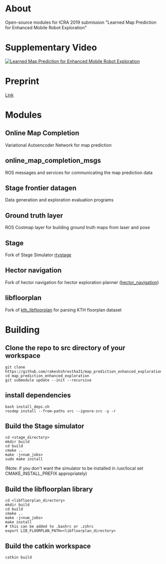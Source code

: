 # About
Open-source modules for ICRA 2019 submission "Learned Map Prediction for Enhanced Mobile Robot Exploration"

# Supplementary Video
[![Learned Map Prediction for Enhanced Mobile Robot Exploration
](https://img.youtube.com/vi/NRgXYdxroJE/0.jpg)](https://youtu.be/NRgXYdxroJE "Supplementary Video")

# Preprint
[Link](https://github.com/rakeshshrestha31/map_prediction_enhanced_exploration/blob/master/shrestha_icra19_preprint.pdf)

# Modules
## Online Map Completion
Variational Autoencoder Network for map prediction

## online_map_completion_msgs
ROS messages and services for communicating the map prediction data

## Stage frontier datagen
Data generation and exploration evaluation programs

## Ground truth layer
ROS Costmap layer for building ground truth maps from laser and pose

## Stage
Fork of Stage Simulator [rtvstage](https://github.com/rtv/Stage)

## Hector navigation
Fork of hector navigation for hector exploration planner ([hector_navigation](https://github.com/tu-darmstadt-ros-pkg/hector_navigation))

## libfloorplan
Fork of [kth_libfloorplan](https://github.com/alperv/libfloorplan) for parsing KTH floorplan dataset

# Building

## Clone the repo to src directory of your workspace
```
git clone https://github.com/rakeshshrestha31/map_prediction_enhanced_exploration
cd map_prediction_enhanced_exploration
git submodule update --init --recursive
```

## install dependencies
```
bash install_deps.sh
rosdep install --from-paths src --ignore-src -y -r
```

## Build the Stage simulator
```
cd <stage_directory>
mkdir build
cd build
cmake ..
make -j<num_jobs>
sudo make install
```
(Note: if you don't want the simulator to be installed in /usr/local set CMAKE\_INSTALL\_PREFIX appropriately)

## Build the libfloorplan library
```
cd <libfloorplan_directory>
mkdir build
cd build
cmake ..
make -j<num_jobs>
make install
# this can be added to .bashrc or .zshrc
export LIB_FLOORPLAN_PATH=<libfloorplan_directory>
```

## Build the catkin workspace
```
catkin build
```
